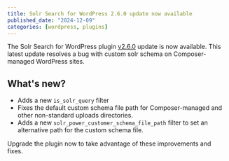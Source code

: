 ```yaml
---
title: Solr Search for WordPress 2.6.0 update now available
published_date: "2024-12-09"
categories: [wordpress, plugins]
---
```


The Solr Search for WordPress plugin [v2.6.0]((https://github.com/pantheon-systems/solr-power/releases)) update is now available. This latest update resolves a bug with custom solr schema on Composer-managed WordPress sites.

## What's new?

* Adds a new `is_solr_query` filter
* Fixes the default custom schema file path for Composer-managed and other non-standard uploads directories.
* Adds a new `solr_power_customer_schema_file_path` filter to set an alternative path for the custom schema file.

Upgrade the plugin now to take advantage of these improvements and fixes.
